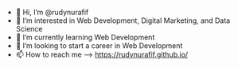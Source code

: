 - 👋 Hi, I’m @rudynurafif
- 👀 I’m interested in Web Development, Digital Marketing, and Data Science
- 🌱 I’m currently learning Web Development
- 💞️ I’m looking to start a career in Web Development
- 📫 How to reach me --> https://rudynurafif.github.io/
